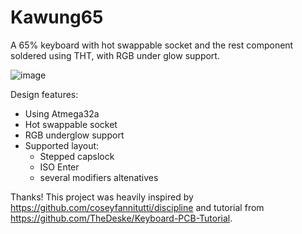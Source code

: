 # Kawung65
A 65% keyboard with hot swappable socket and the rest component soldered using THT, with RGB under glow support.

![image](https://user-images.githubusercontent.com/72374465/155692957-9cb3b82f-adf3-48db-9e58-34f704a0f117.png)

Design features:
* Using Atmega32a
* Hot swappable socket
* RGB underglow support
* Supported layout:
  * Stepped capslock
  * ISO Enter
  * several modifiers altenatives

Thanks!
This project was heavily inspired by https://github.com/coseyfannitutti/discipline and tutorial from https://github.com/TheDeske/Keyboard-PCB-Tutorial.
